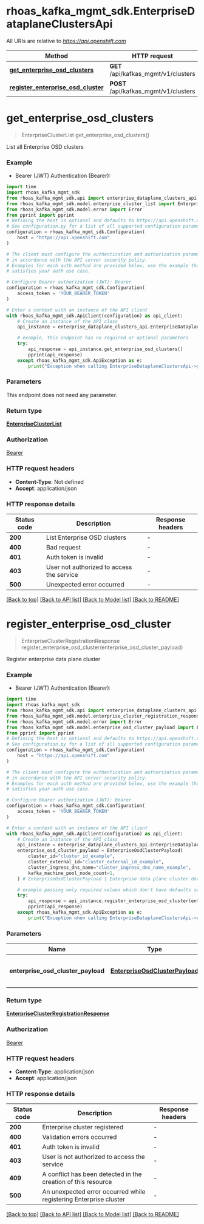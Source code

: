 # rhoas_kafka_mgmt_sdk.EnterpriseDataplaneClustersApi

All URIs are relative to *https://api.openshift.com*

Method | HTTP request | Description
------------- | ------------- | -------------
[**get_enterprise_osd_clusters**](EnterpriseDataplaneClustersApi.md#get_enterprise_osd_clusters) | **GET** /api/kafkas_mgmt/v1/clusters | 
[**register_enterprise_osd_cluster**](EnterpriseDataplaneClustersApi.md#register_enterprise_osd_cluster) | **POST** /api/kafkas_mgmt/v1/clusters | 


# **get_enterprise_osd_clusters**
> EnterpriseClusterList get_enterprise_osd_clusters()



List all Enterprise OSD clusters

### Example

* Bearer (JWT) Authentication (Bearer):

```python
import time
import rhoas_kafka_mgmt_sdk
from rhoas_kafka_mgmt_sdk.api import enterprise_dataplane_clusters_api
from rhoas_kafka_mgmt_sdk.model.enterprise_cluster_list import EnterpriseClusterList
from rhoas_kafka_mgmt_sdk.model.error import Error
from pprint import pprint
# Defining the host is optional and defaults to https://api.openshift.com
# See configuration.py for a list of all supported configuration parameters.
configuration = rhoas_kafka_mgmt_sdk.Configuration(
    host = "https://api.openshift.com"
)

# The client must configure the authentication and authorization parameters
# in accordance with the API server security policy.
# Examples for each auth method are provided below, use the example that
# satisfies your auth use case.

# Configure Bearer authorization (JWT): Bearer
configuration = rhoas_kafka_mgmt_sdk.Configuration(
    access_token = 'YOUR_BEARER_TOKEN'
)

# Enter a context with an instance of the API client
with rhoas_kafka_mgmt_sdk.ApiClient(configuration) as api_client:
    # Create an instance of the API class
    api_instance = enterprise_dataplane_clusters_api.EnterpriseDataplaneClustersApi(api_client)

    # example, this endpoint has no required or optional parameters
    try:
        api_response = api_instance.get_enterprise_osd_clusters()
        pprint(api_response)
    except rhoas_kafka_mgmt_sdk.ApiException as e:
        print("Exception when calling EnterpriseDataplaneClustersApi->get_enterprise_osd_clusters: %s\n" % e)
```


### Parameters
This endpoint does not need any parameter.

### Return type

[**EnterpriseClusterList**](EnterpriseClusterList.md)

### Authorization

[Bearer](../README.md#Bearer)

### HTTP request headers

 - **Content-Type**: Not defined
 - **Accept**: application/json


### HTTP response details

| Status code | Description | Response headers |
|-------------|-------------|------------------|
**200** | List Enterprise OSD clusters |  -  |
**400** | Bad request |  -  |
**401** | Auth token is invalid |  -  |
**403** | User not authorized to access the service |  -  |
**500** | Unexpected error occurred |  -  |

[[Back to top]](#) [[Back to API list]](../README.md#documentation-for-api-endpoints) [[Back to Model list]](../README.md#documentation-for-models) [[Back to README]](../README.md)

# **register_enterprise_osd_cluster**
> EnterpriseClusterRegistrationResponse register_enterprise_osd_cluster(enterprise_osd_cluster_payload)



Register enterprise data plane cluster

### Example

* Bearer (JWT) Authentication (Bearer):

```python
import time
import rhoas_kafka_mgmt_sdk
from rhoas_kafka_mgmt_sdk.api import enterprise_dataplane_clusters_api
from rhoas_kafka_mgmt_sdk.model.enterprise_cluster_registration_response import EnterpriseClusterRegistrationResponse
from rhoas_kafka_mgmt_sdk.model.error import Error
from rhoas_kafka_mgmt_sdk.model.enterprise_osd_cluster_payload import EnterpriseOsdClusterPayload
from pprint import pprint
# Defining the host is optional and defaults to https://api.openshift.com
# See configuration.py for a list of all supported configuration parameters.
configuration = rhoas_kafka_mgmt_sdk.Configuration(
    host = "https://api.openshift.com"
)

# The client must configure the authentication and authorization parameters
# in accordance with the API server security policy.
# Examples for each auth method are provided below, use the example that
# satisfies your auth use case.

# Configure Bearer authorization (JWT): Bearer
configuration = rhoas_kafka_mgmt_sdk.Configuration(
    access_token = 'YOUR_BEARER_TOKEN'
)

# Enter a context with an instance of the API client
with rhoas_kafka_mgmt_sdk.ApiClient(configuration) as api_client:
    # Create an instance of the API class
    api_instance = enterprise_dataplane_clusters_api.EnterpriseDataplaneClustersApi(api_client)
    enterprise_osd_cluster_payload = EnterpriseOsdClusterPayload(
        cluster_id="cluster_id_example",
        cluster_external_id="cluster_external_id_example",
        cluster_ingress_dns_name="cluster_ingress_dns_name_example",
        kafka_machine_pool_node_count=1,
    ) # EnterpriseOsdClusterPayload | Enterprise data plane cluster details

    # example passing only required values which don't have defaults set
    try:
        api_response = api_instance.register_enterprise_osd_cluster(enterprise_osd_cluster_payload)
        pprint(api_response)
    except rhoas_kafka_mgmt_sdk.ApiException as e:
        print("Exception when calling EnterpriseDataplaneClustersApi->register_enterprise_osd_cluster: %s\n" % e)
```


### Parameters

Name | Type | Description  | Notes
------------- | ------------- | ------------- | -------------
 **enterprise_osd_cluster_payload** | [**EnterpriseOsdClusterPayload**](EnterpriseOsdClusterPayload.md)| Enterprise data plane cluster details |

### Return type

[**EnterpriseClusterRegistrationResponse**](EnterpriseClusterRegistrationResponse.md)

### Authorization

[Bearer](../README.md#Bearer)

### HTTP request headers

 - **Content-Type**: application/json
 - **Accept**: application/json


### HTTP response details

| Status code | Description | Response headers |
|-------------|-------------|------------------|
**200** | Enterprise cluster registered |  -  |
**400** | Validation errors occurred |  -  |
**401** | Auth token is invalid |  -  |
**403** | User is not authorized to access the service |  -  |
**409** | A conflict has been detected in the creation of this resource |  -  |
**500** | An unexpected error occurred while registering Enterprise cluster |  -  |

[[Back to top]](#) [[Back to API list]](../README.md#documentation-for-api-endpoints) [[Back to Model list]](../README.md#documentation-for-models) [[Back to README]](../README.md)

